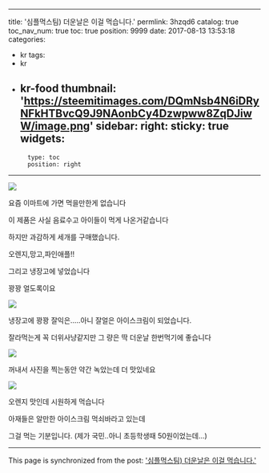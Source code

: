 
---
title: '심플먹스팀) 더운날은 이걸 먹습니다.'
permlink: 3hzqd6
catalog: true
toc_nav_num: true
toc: true
position: 9999
date: 2017-08-13 13:53:18
categories:
- kr
tags:
- kr
- kr-food
thumbnail: 'https://steemitimages.com/DQmNsb4N6iDRyNFkHTBvcQ9J9NAonbCy4Dzwpww8ZqDJiwW/image.png'
sidebar:
    right:
        sticky: true
widgets:
    -
        type: toc
        position: right
---


![](https://steemitimages.com/DQmNsb4N6iDRyNFkHTBvcQ9J9NAonbCy4Dzwpww8ZqDJiwW/image.png)

요즘 이마트에 가면 먹을만한게 없습니다

이 제품은 사실 음료수고 아이들이 먹게 나온거같습니다

하지만 과감하게 세개를 구매했습니다.

오렌지,망고,파인애플!!

그리고 냉장고에 넣었습니다

꽝꽝 얼도록이요

![](https://steemitimages.com/DQmU6rQtmk48ECEbZGnZMjihKschbA9GyGtojQxETwevn38/image.png)

냉장고에 꽝꽝 잘익은.....아니 잘얼은 아이스크림이 되었습니다.

잘라먹는게 꼭 더위사냥같지만 그 량은 딱 더운날 한번먹기에 좋습니다

![](https://steemitimages.com/DQmVehJDtaEs6NDZ4YY1eAzbqLBEgED181DpRrErEPhMPF6/image.png)

꺼내서 사진을 찍는동안 약간 녹았는데 더 맛있네요

![](https://steemitimages.com/DQmVbmyH4TeNg8HdRAFFR4JRu8ErrQtpA6rstvw14xPkhuX/image.png)

오렌지 맛인데 시원하게 먹습니다

아재들은 알만한 아이스크림 먹쇠바라고 있는데 

그걸 먹는 기분입니다.
(제가 국민..아니 초등학생때 50원이었는데...)

- - -

This page is synchronized from the post: ['심플먹스팀) 더운날은 이걸 먹습니다.'](https://steemit.com/@virus707/3hzqd6)
